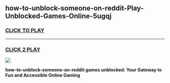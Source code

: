 
## how-to-unblock-someone-on-reddit-Play-Unblocked-Games-Online-5ugqj
<h3>
<a href="https://premium76.site?title=how-to-unblock-someone-on-reddit&ref=25A">CLICK TO PLAY</a></h3>
<hr>

<h3>
<a href="https://premium76.site?title=how-to-unblock-someone-on-reddit&ref=25A">CLICK 2 PLAY</a>
  
</h3>

<a href="https://premium76.site?title=how-to-unblock-someone-on-reddit&ref=25A"><img src="https://clearcache.store/games.png"></a>


**how-to-unblock-someone-on-reddit games unblocked: Your Gateway to Fun and Accessible Online Gaming**
